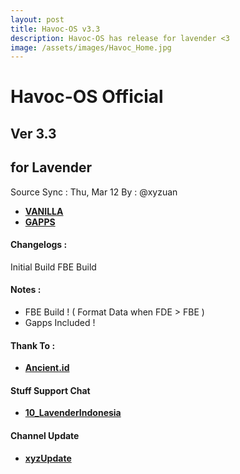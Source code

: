 ```yaml
---
layout: post
title: Havoc-OS v3.3
description: Havoc-OS has release for lavender <3
image: /assets/images/Havoc_Home.jpg
---
```


# Havoc-OS Official
## Ver 3.3
## for Lavender
Source Sync : Thu, Mar 12
By : @xyzuan

 * [**VANILLA**](https://sourceforge.net/projects/havoc-os/files/lavender/Havoc-OS-v3.3-20200312-lavender-Official.zip/download)
 * [**GAPPS**](https://sourceforge.net/projects/havoc-os/files/lavender/Havoc-OS-v3.3-20200312-lavender-Official-GApps.zip/download)
#### Changelogs :

Initial Build
FBE Build

#### Notes :
 * FBE Build ! ( Format Data when FDE > FBE )
 * Gapps Included !

#### Thank To :
 *  [**Ancient.id**](https://t.me/ancientid)

#### Stuff Support Chat
 * [**10_LavenderIndonesia**](https://t.me/android10_LavenderIndonesia)

#### Channel Update
 * [**xyzUpdate**](https://t.me/xyzUpdate)
